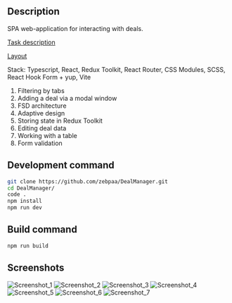 ## Description

SPA web-application for interacting with deals.

[Task description](https://docviewer.yandex.ru/view/1797643866/?page=1&*=Pyjgdha7S7Wsq1NkkuTT%2F%2FfteYN7InVybCI6InlhLW1haWw6Ly8xODgwMjUyODQ0NDI3MTg2MzYvMS4yIiwidGl0bGUiOiLQotC10YHRgtC%2B0LLQvtC1INC30LDQtNCw0L3QuNC1IChmcm9udCkudHh0Iiwibm9pZnJhbWUiOmZhbHNlLCJ1aWQiOiIxNzk3NjQzODY2IiwidHMiOjE3MzMyMTE4NDYzNTIsInl1IjoiNDE5MzgxNjUyMTcwOTEzMTg3NiJ9)

[Layout](https://www.figma.com/design/3BvdZRWkYNtNqZjRBmQraS/Test?node-id=6-905&node-type=frame&t=FDirMczvfuQa55sA-0)

Stack: Typescript, React, Redux Toolkit, React Router, CSS Modules, SCSS, React Hook Form + yup, Vite

1) Filtering by tabs
2) Adding a deal via a modal window
3) FSD architecture
4) Adaptive design
5) Storing state in Redux Toolkit
6) Editing deal data
7) Working with a table
8) Form validation

## Development command

```sh
git clone https://github.com/zebpaa/DealManager.git
cd DealManager/
code .
npm install
npm run dev
```

## Build command

```sh
npm run build
```

## Screenshots
![Screenshot_1](https://github.com/user-attachments/assets/882cf135-5a13-440e-b07b-5b123d529a0c)
![Screenshot_2](https://github.com/user-attachments/assets/6ae3f1b9-89dc-4873-ab8a-14084cfa3b21)
![Screenshot_3](https://github.com/user-attachments/assets/f04dffe1-2de5-4775-bba5-ce9f0eeb3343)
![Screenshot_4](https://github.com/user-attachments/assets/6e6efef8-1fd7-491f-a2be-2f90eaea586a)
![Screenshot_5](https://github.com/user-attachments/assets/3924a570-fc16-4954-be9b-346aad6fac02)
![Screenshot_6](https://github.com/user-attachments/assets/3966a185-0426-4bd6-8ebc-6a7bb79eca53)
![Screenshot_7](https://github.com/user-attachments/assets/2d75a6be-378c-48da-aa35-a522fceb4a5a)

